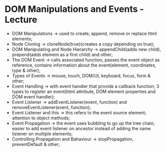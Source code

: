 # DOM Manipulations and Events - Lecture

* DOM Manipulations -> used to create, append, remove or replace html elements;
* Node Cloning -> cloneNode(true)(creates a copy depending on true);
* DOM Manipulating and Node Hierarchy -> appendChild(adds new child), prepend(adds element as a first child) and other;
* The DOM Event -> calls associated function, passes the event object as reference, contains information about the event(element, coordinates, type & other);
* Types of Events -> mouse, touch, DOM/UI, keyboard, focus, form & other;
* Event Handling -> with event handler that provide a callback function; 3 types to register an event(html attribute, DOM element properties and DOM event handler);
* Event Listener -> addEventListener(event, function) and removeEventListener(event, function);
* Event Listener and this -> this refers to the event source element; attention to object methods;
* Event Propagation -> the event uses bubbling to go up the tree chain; easier to add event listener on ancestor instead of adding the same listener on multiple elements;
* Controlling Propagation and Bahaviour -> stopPropagation, preventDefault & other;
